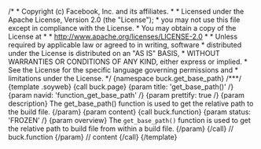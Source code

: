 /\* \* Copyright (c) Facebook, Inc. and its affiliates. \* \* Licensed
under the Apache License, Version 2.0 (the \"License\"); \* you may not
use this file except in compliance with the License. \* You may obtain a
copy of the License at \* \* http://www.apache.org/licenses/LICENSE-2.0
\* \* Unless required by applicable law or agreed to in writing,
software \* distributed under the License is distributed on an \"AS IS\"
BASIS, \* WITHOUT WARRANTIES OR CONDITIONS OF ANY KIND, either express
or implied. \* See the License for the specific language governing
permissions and \* limitations under the License. \*/ {namespace
buck.get_base_path} /\*\*\*/ {template .soyweb} {call buck.page} {param
title: \'get_base_path()\' /} {param navid: \'function_get_base_path\'
/} {param prettify: true /} {param description} The get_base_path()
function is used to get the relative path to the build file. {/param}
{param content} {call buck.function} {param status: \'FROZEN\' /} {param
overview} The `get_base_path()` function is used to get the relative
path to build file from within a build file. {/param} {/call} //
buck.function {/param} // content {/call} {/template}
